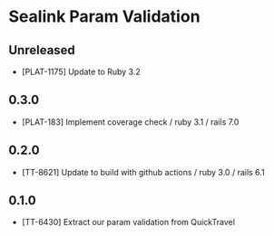 # Sealink Param Validation

## Unreleased

- [PLAT-1175] Update to Ruby 3.2

## 0.3.0

- [PLAT-183] Implement coverage check / ruby 3.1 / rails 7.0

## 0.2.0

- [TT-8621] Update to build with github actions / ruby 3.0 / rails 6.1

## 0.1.0

- [TT-6430] Extract our param validation from QuickTravel
